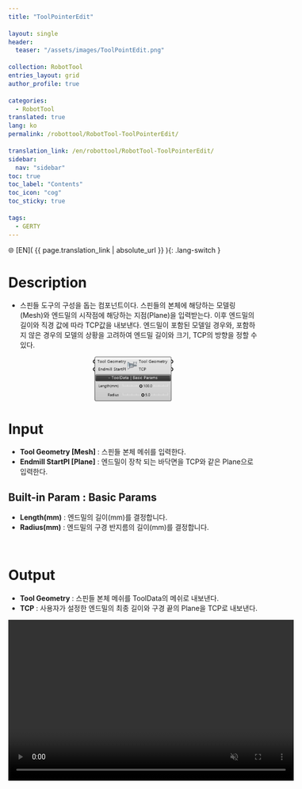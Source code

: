 ```yaml
---
title: "ToolPointerEdit"

layout: single
header:
  teaser: "/assets/images/ToolPointEdit.png"

collection: RobotTool
entries_layout: grid
author_profile: true

categories:
  - RobotTool
translated: true
lang: ko
permalink: /robottool/RobotTool-ToolPointerEdit/

translation_link: /en/robottool/RobotTool-ToolPointerEdit/
sidebar:
  nav: "sidebar"
toc: true
toc_label: "Contents"
toc_icon: "cog"
toc_sticky: true

tags: 
  - GERTY
---
```


🌐 [EN]( {{ page.translation_link | absolute_url }} ){: .lang-switch }

# Description

* 스핀들 도구의 구성을 돕는 컴포넌트이다. 스핀들의 본체에 해당하는 모델링(Mesh)와 엔드밀의 시작점에 해당하는 지점(Plane)을 입력받는다. 이후 엔드밀의 길이와 직경 값에 따라 TCP값을 내보낸다.
엔드밀이 포함된 모델일 경우와, 포함하지 않은 경우의 모델의 상황을 고려하여 엔드밀 길이와 크기, TCP의 방향을 정할 수 있다.

<p align="center">  <img src="/assets/images/ToolPointEdit.png" align="center" width="32%"></p>

# Input

* **Tool Geometry [Mesh]** : 스핀들 본체 메쉬를 입력한다.
* **Endmill StartPl [Plane]** : 엔드밀이 장착 되는 바닥면을 TCP와 같은 Plane으로 입력한다.

## Built-in Param : Basic Params

* **Length(mm)** : 엔드밀의 길이(mm)를 결정합니다.
* **Radius(mm)** : 엔드밀의 구경 반지름의 길이(mm)를 결정합니다.

<br>

# Output

* **Tool Geometry** : 스핀들 본체 메쉬를 ToolData의 메쉬로 내보낸다.
* **TCP** : 사용자가 설정한 엔드밀의 최종 길이와 구경 끝의 Plane을 TCP로 내보낸다.

<p align="center"> 
<video src="/assets/images/spindleEditor_source1.mp4" width="576px" height="324px" autoplay=1 muted=1 loop=1 align="center">
</video>
</p>

